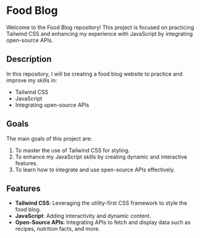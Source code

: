 # Food Blog

Welcome to the Food Blog repository! This project is focused on practicing Tailwind CSS and enhancing my experience with JavaScript by integrating open-source APIs.

## Description

In this repository, I will be creating a food blog website to practice and improve my skills in:

- Tailwind CSS
- JavaScript
- Integrating open-source APIs

## Goals

The main goals of this project are:

1. To master the use of Tailwind CSS for styling.
2. To enhance my JavaScript skills by creating dynamic and interactive features.
3. To learn how to integrate and use open-source APIs effectively.

## Features

- **Tailwind CSS**: Leveraging the utility-first CSS framework to style the food blog.
- **JavaScript**: Adding interactivity and dynamic content.
- **Open-Source APIs**: Integrating APIs to fetch and display data such as recipes, nutrition facts, and more.

